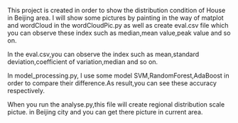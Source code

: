 This project is created in order to show the distribution condition of House in Beijing area.
I will show some pictures by painting in the way of matplot and wordCloud in the wordCloudPic.py
as well as create eval.csv file which you can observe these index 
such as median,mean value,peak value and so on.

In the eval.csv,you can observe the index such as mean,standard deviation,coefficient of variation,median and so on.

In model_processing.py, I use some model SVM,RandomForest,AdaBoost in order to
compare their difference.As result,you can see these accuracy respectively.

When you run the analyse.py,this file will create regional distribution scale pictue.
in Beijing city and you can get there picture in current area. 
